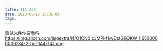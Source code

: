 ```yaml
---
title: 111.222
date: 2023-08-17 16:35:03
tags:
---
```

测试文件你要看吗
https://img.alicdn.com/imgextra/i4/O1CN01zJMPkf1vvDtzGGQKW_!!6000000006234-2-tps-144-144.png
